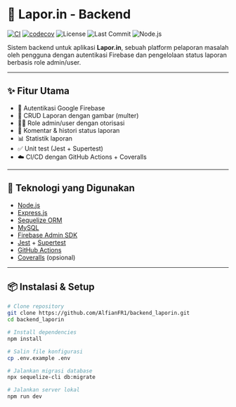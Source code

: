 # 📢 Lapor.in - Backend

[![CI](https://github.com/AlfianFR1/backend_laporin/actions/workflows/ci.yml/badge.svg)](https://github.com/AlfianFR1/backend_laporin/actions/workflows/ci.yml)
[![codecov](https://codecov.io/gh/AlfianFR1/backend_laporin/branch/main/graph/badge.svg)](https://codecov.io/gh/AlfianFR1/backend_laporin)
![License](https://img.shields.io/github/license/AlfianFR1/backend_laporin)
![Last Commit](https://img.shields.io/github/last-commit/AlfianFR1/backend_laporin)
![Node.js](https://img.shields.io/badge/node-%3E=18.0.0-brightgreen)


Sistem backend untuk aplikasi **Lapor.in**, sebuah platform pelaporan masalah oleh pengguna dengan autentikasi Firebase dan pengelolaan status laporan berbasis role admin/user.

---

## ✨ Fitur Utama

- 🔐 Autentikasi Google Firebase
- 🧾 CRUD Laporan dengan gambar (multer)
- 🧑‍💼 Role admin/user dengan otorisasi
- 📝 Komentar & histori status laporan
- 📊 Statistik laporan
- ✅ Unit test (Jest + Supertest)
- ☁️ CI/CD dengan GitHub Actions + Coveralls

---

## 🚀 Teknologi yang Digunakan

- [Node.js](https://nodejs.org/)
- [Express.js](https://expressjs.com/)
- [Sequelize ORM](https://sequelize.org/)
- [MySQL](https://www.mysql.com/)
- [Firebase Admin SDK](https://firebase.google.com/docs/admin/setup)
- [Jest](https://jestjs.io/) + [Supertest](https://github.com/ladjs/supertest)
- [GitHub Actions](https://docs.github.com/en/actions)
- [Coveralls](https://coveralls.io/) (opsional)

---

## 📦 Instalasi & Setup

```bash
# Clone repository
git clone https://github.com/AlfianFR1/backend_laporin.git
cd backend_laporin

# Install dependencies
npm install

# Salin file konfigurasi
cp .env.example .env

# Jalankan migrasi database
npx sequelize-cli db:migrate

# Jalankan server lokal
npm run dev
